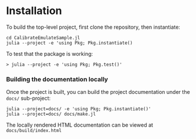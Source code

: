 # Installation

To build the top-level project, first clone the repository, then instantiate:

```
cd CalibrateEmulateSample.jl
julia --project -e 'using Pkg; Pkg.instantiate()
```

To test that the package is working:

```
> julia --project -e 'using Pkg; Pkg.test()'
```

### Building the documentation locally

Once the project is built, you can build the project documentation under the `docs/` sub-project:

```
julia --project=docs/ -e 'using Pkg; Pkg.instantiate()'
julia --project=docs/ docs/make.jl
```

The locally rendered HTML documentation can be viewed at `docs/build/index.html`